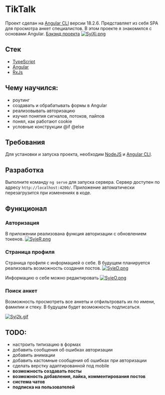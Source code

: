# TikTalk

Проект сделан на  [Angular CLI](https://github.com/angular/angular-cli) версии 18.2.6. 
Представляет из себя SPA для просмотра анкет специалистов. В этом проекте я знакомился с основами Angular. [Бэкэнд проекта](https://icherniakov.ru/yt-course/docs#/account/get_account_account__account_id__get)
[![SyiXi.png](https://s11.gifyu.com/images/SyiXi.png)](https://gifyu.com/image/SyiXi)

## Стек
- [TypeScript](https://www.typescriptlang.org/)
- [Angular](https://angular.dev/)
- [RxJs](https://rxjs.dev/)

## Чему научился:
- роутинг
- создавать и обрабатывать формы в Angular
- реализовывать авторизацию
- изучил понятия сигналов, потоков, пайпов
- понял, как работают cookie
- условные конструкции @if @else

## Требования
Для установки и запуска проекта, необходим [NodeJS](https://nodejs.org/) и [Angular CLI](https://github.com/angular/angular-cli).
  
## Разработка
Выполните команду `ng serve` для запуска сервера. Сервер доступен по адресу `http://localhost:4200/`. Приложение автоматически перезагрузится при изменениях в коде.

## Функционал
### Авторизация
В приложении реализована функция авторизации с обновлением токенов.
[![SyieR.png](https://s1.gifyu.com/images/SyieR.png)](https://gifyu.com/image/SyieR)

### Страница профиля
Страница профиля с информацией о себе. В будущем планируется реализовать возможность создания постов.
[![SyieD.png](https://s11.gifyu.com/images/SyieD.png)](https://gifyu.com/image/SyieD)

Информацию о себе можно редактировать
[![SyieO.png](https://s11.gifyu.com/images/SyieO.png)](https://gifyu.com/image/SyieO)

### Поиск анкет
Возможность просмотреть все анкеты и отфильтровать их по имени, фамилии и стеку. В будущем будет возможность подписаться.

[![Syj2k.gif](https://s11.gifyu.com/images/Syj2k.gif)](https://gifyu.com/image/Syj2k)

## TODO:

- настроить типизацию в формах
- добавить сообщения об ошибках авторизации
- добавить анимации
- добавить кастомные сообщения об ошибках при авторизации
- сделать верстку адаптированной под mobile
- **возможность создавать посты**
- **возможность добавления, лайка, комментирования постов**
- **система чатов**
- **подписка на пользователей**
